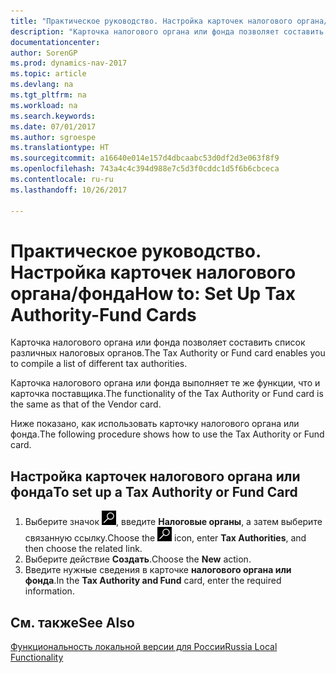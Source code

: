 ```yaml
---
title: "Практическое руководство. Настройка карточек налогового органа/фонда"
description: "Карточка налогового органа или фонда позволяет составить список различных налоговых органов."
documentationcenter: 
author: SorenGP
ms.prod: dynamics-nav-2017
ms.topic: article
ms.devlang: na
ms.tgt_pltfrm: na
ms.workload: na
ms.search.keywords: 
ms.date: 07/01/2017
ms.author: sgroespe
ms.translationtype: HT
ms.sourcegitcommit: a16640e014e157d4dbcaabc53d0df2d3e063f8f9
ms.openlocfilehash: 743a4c4c394d988e7c5d3f0cddc1d5f6b6cbceca
ms.contentlocale: ru-ru
ms.lasthandoff: 10/26/2017

---
```

# <a name="how-to-set-up-tax-authority-fund-cards"></a><span data-ttu-id="3d5ed-103">Практическое руководство. Настройка карточек налогового органа/фонда</span><span class="sxs-lookup"><span data-stu-id="3d5ed-103">How to: Set Up Tax Authority-Fund Cards</span></span>
<span data-ttu-id="3d5ed-104">Карточка налогового органа или фонда позволяет составить список различных налоговых органов.</span><span class="sxs-lookup"><span data-stu-id="3d5ed-104">The Tax Authority or Fund card enables you to compile a list of different tax authorities.</span></span>  

<span data-ttu-id="3d5ed-105">Карточка налогового органа или фонда выполняет те же функции, что и карточка поставщика.</span><span class="sxs-lookup"><span data-stu-id="3d5ed-105">The functionality of the Tax Authority or Fund card is the same as that of the Vendor card.</span></span>  

<span data-ttu-id="3d5ed-106">Ниже показано, как использовать карточку налогового органа или фонда.</span><span class="sxs-lookup"><span data-stu-id="3d5ed-106">The following procedure shows how to use the Tax Authority or Fund card.</span></span>  

## <a name="to-set-up-a-tax-authority-or-fund-card"></a><span data-ttu-id="3d5ed-107">Настройка карточек налогового органа или фонда</span><span class="sxs-lookup"><span data-stu-id="3d5ed-107">To set up a Tax Authority or Fund Card</span></span>  

1.  <span data-ttu-id="3d5ed-108">Выберите значок ![Поиск страницы или отчета](../../media/ui-search/search_small.png "Значок поиска страницы или отчета"), введите **Налоговые органы**, а затем выберите связанную ссылку.</span><span class="sxs-lookup"><span data-stu-id="3d5ed-108">Choose the ![Search for Page or Report](../../media/ui-search/search_small.png "Search for Page or Report icon") icon, enter **Tax Authorities**, and then choose the related link.</span></span>  
2.  <span data-ttu-id="3d5ed-109">Выберите действие **Создать**.</span><span class="sxs-lookup"><span data-stu-id="3d5ed-109">Choose the **New** action.</span></span>  
3.  <span data-ttu-id="3d5ed-110">Введите нужные сведения в карточке **налогового органа или фонда**.</span><span class="sxs-lookup"><span data-stu-id="3d5ed-110">In the **Tax Authority and Fund** card, enter the required information.</span></span>

## <a name="see-also"></a><span data-ttu-id="3d5ed-111">См. также</span><span class="sxs-lookup"><span data-stu-id="3d5ed-111">See Also</span></span>
[<span data-ttu-id="3d5ed-112">Функциональность локальной версии для России</span><span class="sxs-lookup"><span data-stu-id="3d5ed-112">Russia Local Functionality</span></span>](russia-local-functionality.md)

